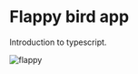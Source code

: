 ﻿# Flappy bird app
Introduction to typescript. 

![flappy](https://user-images.githubusercontent.com/89038153/132133945-2b2cd17c-90ce-4e69-b7d2-59f9d9b637c0.png)
